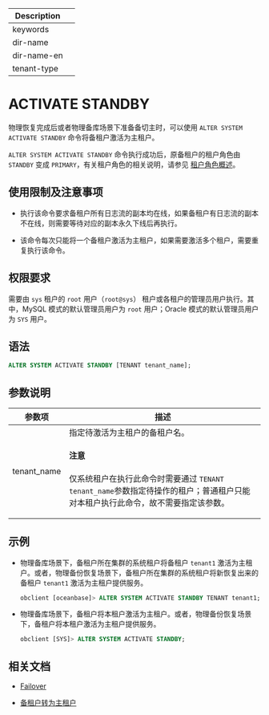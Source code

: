 | Description   |                 |
|---------------|-----------------|
| keywords      |                 |
| dir-name      |                 |
| dir-name-en   |                 |
| tenant-type   |                 |

# ACTIVATE STANDBY

物理恢复完成后或者物理备库场景下准备备切主时，可以使用 `ALTER SYSTEM ACTIVATE STANDBY` 命令将备租户激活为主租户。

`ALTER SYSTEM ACTIVATE STANDBY` 命令执行成功后，原备租户的租户角色由 `STANDBY` 变成 `PRIMARY`，有关租户角色的相关说明，请参见 [租户角色概述](../../../../../600.manage/400.high-availability/300.physical-standby-database-disaster-recovery/600.role-switch/100.role-switch-overview.md)。

## 使用限制及注意事项

* 执行该命令要求备租户所有日志流的副本均在线，如果备租户有日志流的副本不在线，则需要等待对应的副本永久下线后再执行。

* 该命令每次只能将一个备租户激活为主租户，如果需要激活多个租户，需要重复执行该命令。

## 权限要求

需要由 `sys` 租户的 `root` 用户（`root@sys`） 租户或各租户的管理员用户执行。其中，MySQL 模式的默认管理员用户为 `root` 用户；Oracle 模式的默认管理员用户为 `SYS` 用户。

## 语法

```sql
ALTER SYSTEM ACTIVATE STANDBY [TENANT tenant_name];
```

## 参数说明

| 参数项       | 描述                                                     |
|--------------|---------------------------------------------------------|
| tenant_name  | 指定待激活为主租户的备租户名。<main id="notice" type='notice'> <h4>注意</h4> <p>仅系统租户在执行此命令时需要通过 <code>TENANT tenant_name</code>参数指定待操作的租户；普通租户只能对本租户执行此命令，故不需要指定该参数。</p></main> |

## 示例

* 物理备库场景下，备租户所在集群的系统租户将备租户 `tenant1` 激活为主租户。或者，物理备份恢复场景下，备租户所在集群的系统租户将新恢复出来的备租户 `tenant1` 激活为主租户提供服务。

  ```sql
  obclient [oceanbase]> ALTER SYSTEM ACTIVATE STANDBY TENANT tenant1;
  ```

* 物理备库场景下，备租户将本租户激活为主租户。或者，物理备份恢复场景下，备租户将本租户激活为主租户提供服务。

   ```sql
   obclient [SYS]> ALTER SYSTEM ACTIVATE STANDBY;
   ```

## 相关文档

* [Failover](../../../../../600.manage/400.high-availability/300.physical-standby-database-disaster-recovery/600.role-switch/300.perform-failover.md)

* [备租户转为主租户](../../../../../600.manage/600.backup-and-recovery/600.restore-data/600.active-standby-tenant.md)
